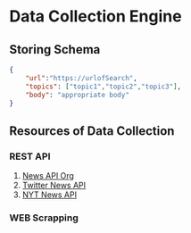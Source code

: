 # Data Collection Engine

## Storing Schema

```json
{
    "url":"https://urlofSearch",
    "topics": ["topic1","topic2","topic3"],
    "body": "appropriate body"
}
```

## Resources of Data Collection

### REST API
1. [News API Org](https://newsapi.org)
2. [Twitter News API]()
3. [NYT News API]()

### WEB Scrapping
